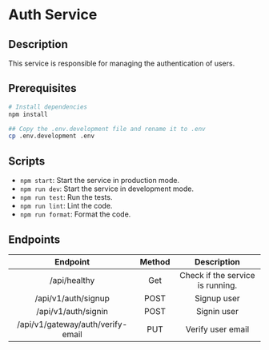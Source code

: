 # Auth Service

## Description

This service is responsible for managing the authentication of users.

## Prerequisites

```bash
# Install dependencies
npm install

## Copy the .env.development file and rename it to .env
cp .env.development .env
```

## Scripts

- `npm start`: Start the service in production mode.
- `npm run dev`: Start the service in development mode.
- `npm run test`: Run the tests.
- `npm run lint`: Lint the code.
- `npm run format`: Format the code.

## Endpoints

|             Endpoint              | Method |           Description            |
|:---------------------------------:|:------:|:--------------------------------:|
|           /api/healthy            |  Get   | Check if the service is running. |
|        /api/v1/auth/signup        |  POST  |           Signup user            |
|        /api/v1/auth/signin        |  POST  |           Signin user            |
| /api/v1/gateway/auth/verify-email |  PUT   |        Verify user email         |

<!-- ## Docker

We can build a Docker image and push it to the Docker Hub.

```bash
# Login to Docker Hub
docker login

# Build the Docker image
docker image build -t <username>/loginhub-1-gateway .

# Tag the Docker image
docker tag <username>/loginhub-1-gateway <username>/loginhub-1-gateway:stable

# Push the Docker image
docker push <username>/loginhub-1-gateway:stable
```

We can build a Docker image and push it to the Google Artifact Registry.

```bash
# gcloud auth login
gcloud auth login
gcloud auth configure-docker asia-east1-docker.pkg.dev

# Build the Docker image
docker build -t loginhub-3-auth .

# Tag the Docker image
docker tag loginhub-3-auth <location>-docker.pkg.dev/<project_id>/<repo_id>/loginhub-3-auth:stable

docker tag loginhub-3-auth asia-east1-docker.pkg.dev/loginhub-dev/main-repo/loginhub-3-auth:stable

# Push the Docker image
docker push <location>-docker.pkg.dev/<project_id>/<repo_id>/loginhub-3-auth:stable

docker push asia-east1-docker.pkg.dev/loginhub-dev/main-repo/loginhub-3-auth:stable
``` -->
